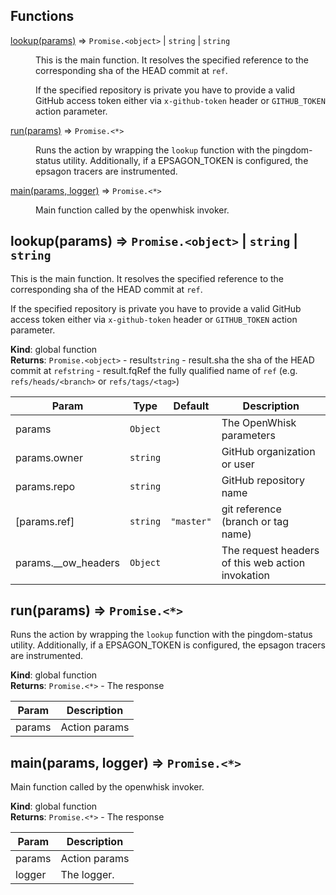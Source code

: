 ## Functions

<dl>
<dt><a href="#lookup">lookup(params)</a> ⇒ <code>Promise.&lt;object&gt;</code> | <code>string</code> | <code>string</code></dt>
<dd><p>This is the main function. It resolves the specified reference to the corresponding
sha of the HEAD commit at <code>ref</code>.</p>
<p>If the specified repository is private you have to provide a valid GitHub access token
either via <code>x-github-token</code> header or <code>GITHUB_TOKEN</code> action parameter.</p>
</dd>
<dt><a href="#run">run(params)</a> ⇒ <code>Promise.&lt;*&gt;</code></dt>
<dd><p>Runs the action by wrapping the <code>lookup</code> function with the pingdom-status utility.
Additionally, if a EPSAGON_TOKEN is configured, the epsagon tracers are instrumented.</p>
</dd>
<dt><a href="#main">main(params, logger)</a> ⇒ <code>Promise.&lt;*&gt;</code></dt>
<dd><p>Main function called by the openwhisk invoker.</p>
</dd>
</dl>

<a name="lookup"></a>

## lookup(params) ⇒ <code>Promise.&lt;object&gt;</code> \| <code>string</code> \| <code>string</code>
This is the main function. It resolves the specified reference to the corresponding
sha of the HEAD commit at `ref`.

If the specified repository is private you have to provide a valid GitHub access token
either via `x-github-token` header or `GITHUB_TOKEN` action parameter.

**Kind**: global function  
**Returns**: <code>Promise.&lt;object&gt;</code> - result<code>string</code> - result.sha the sha of the HEAD commit at `ref`<code>string</code> - result.fqRef the fully qualified name of `ref`
                               (e.g. `refs/heads/<branch>` or `refs/tags/<tag>`)  

| Param | Type | Default | Description |
| --- | --- | --- | --- |
| params | <code>Object</code> |  | The OpenWhisk parameters |
| params.owner | <code>string</code> |  | GitHub organization or user |
| params.repo | <code>string</code> |  | GitHub repository name |
| [params.ref] | <code>string</code> | <code>&quot;master&quot;</code> | git reference (branch or tag name) |
| params.__ow_headers | <code>Object</code> |  | The request headers of this web action invokation |

<a name="run"></a>

## run(params) ⇒ <code>Promise.&lt;\*&gt;</code>
Runs the action by wrapping the `lookup` function with the pingdom-status utility.
Additionally, if a EPSAGON_TOKEN is configured, the epsagon tracers are instrumented.

**Kind**: global function  
**Returns**: <code>Promise.&lt;\*&gt;</code> - The response  

| Param | Description |
| --- | --- |
| params | Action params |

<a name="main"></a>

## main(params, logger) ⇒ <code>Promise.&lt;\*&gt;</code>
Main function called by the openwhisk invoker.

**Kind**: global function  
**Returns**: <code>Promise.&lt;\*&gt;</code> - The response  

| Param | Description |
| --- | --- |
| params | Action params |
| logger | The logger. |

